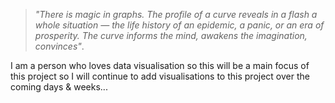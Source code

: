 >*"There is magic in graphs. The profile of a curve reveals in a flash a whole situation — the life history of an epidemic, a panic, or an era of prosperity. The curve informs the mind, awakens the imagination, convinces"*.

I am a person who loves data visualisation so this will be a main focus of this project so I will continue to add visualisations to this project over the coming days & weeks...
